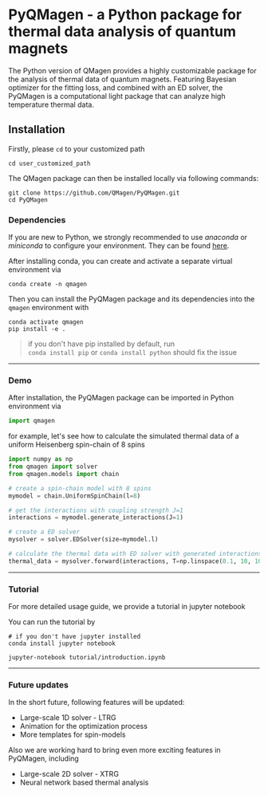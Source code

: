 # PyQMagen - a Python package for thermal data analysis of quantum magnets

The Python version of QMagen provides a highly 
customizable package for the analysis of thermal data 
of quantum magnets. 
Featuring Bayesian optimizer for the fitting loss, 
and combined with an ED solver,
the PyQMagen is a computational light package 
that can analyze high temperature thermal data.

## Installation

Firstly, please `cd` to your customized path
```shell script
cd user_customized_path
```

The QMagen package can then be installed 
locally via following commands:

```shell script
git clone https://github.com/QMagen/PyQMagen.git
cd PyQMagen
```
### Dependencies

If you are new to Python, we strongly recommended to use 
*anaconda* or *miniconda* to configure your environment.
They can be found
[here](https://www.anaconda.com/).

After installing conda, you can create and activate a separate 
virtual environment via 

```shell script
conda create -n qmagen
```

Then you can install the PyQMagen package and its dependencies
into the ```qmagen``` environment with 
```shell script
conda activate qmagen
pip install -e .
```

> if you don't have pip installed by default, run  
>```conda install pip``` or 
>```conda install python``` 
> should fix the issue
---
### Demo
After installation, the PyQMagen package can be imported in 
Python environment via

```python
import qmagen
```

for example, let's see how to calculate the simulated
thermal data of a uniform Heisenberg spin-chain of 8
spins

```python
import numpy as np
from qmagen import solver
from qmagen.models import chain

# create a spin-chain model with 8 spins
mymodel = chain.UniformSpinChain(l=8)

# get the interactions with coupling strength J=1
interactions = mymodel.generate_interactions(J=1)

# create a ED solver
mysolver = solver.EDSolver(size=mymodel.l) 

# calculate the thermal data with ED solver with generated interactions
thermal_data = mysolver.forward(interactions, T=np.linspace(0.1, 10, 100))
```


---
### Tutorial
For more detailed usage guide,
we provide a tutorial in jupyter notebook

You can run the tutorial by
```shell script
# if you don't have jupyter installed
conda install jupyter notebook

jupyter-notebook tutorial/introduction.ipynb
```

---

### Future updates

In the short future, following features will be updated:

- Large-scale 1D solver - LTRG
- Animation for the optimization process
- More templates for spin-models

Also we are working hard to bring even more 
exciting features in PyQMagen, including

- Large-scale 2D solver - XTRG
- Neural network based thermal analysis